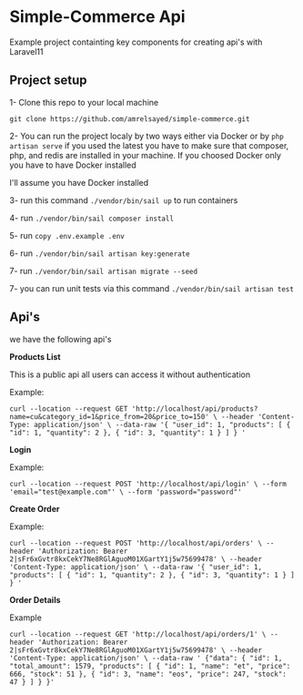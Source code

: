 # Simple-Commerce Api

Example project containting key components for creating api's with Laravel11

## Project setup

1- Clone this repo to your local machine

`git clone https://github.com/amrelsayed/simple-commerce.git`

2- You can run the project localy by two ways either via Docker or by `php artisan serve` if you used the latest you have to make sure that composer, php, and redis are installed in your machine. If you choosed Docker only you have to have Docker installed

I'll assume you have Docker installed

3- run this command `./vendor/bin/sail up` to run containers

4- run `./vendor/bin/sail composer install`

5- run `copy .env.example .env`

6- run `./vendor/bin/sail artisan key:generate`

7- run `./vendor/bin/sail artisan migrate --seed`

7- you can run unit tests via this command `./vendor/bin/sail artisan test`

## Api's

we have the following api's

**Products List**

This is a public api all users can access it without authentication

Example:

`curl --location --request GET 'http://localhost/api/products?name=cu&category_id=1&price_from=20&price_to=150' \
--header 'Content-Type: application/json' \
--data-raw '{
  "user_id": 1,
  "products": [
    { "id": 1, "quantity": 2 },
    { "id": 3, "quantity": 1 }
  ]
}
'`

**Login**

Example:

`curl --location --request POST 'http://localhost/api/login' \
--form 'email="test@example.com"' \
--form 'password="password"'`

**Create Order**

Example:

`curl --location --request POST 'http://localhost/api/orders' \
--header 'Authorization: Bearer 2|sFr6xGvtr8kxCekY7Ne8RGlAguoM01XGartY1j5w75699478' \
--header 'Content-Type: application/json' \
--data-raw '{
  "user_id": 1,
  "products": [
    { "id": 1, "quantity": 2 },
    { "id": 3, "quantity": 1 }
  ]
}
'`

**Order Details**

Example

`curl --location --request GET 'http://localhost/api/orders/1' \
--header 'Authorization: Bearer 2|sFr6xGvtr8kxCekY7Ne8RGlAguoM01XGartY1j5w75699478' \
--header 'Content-Type: application/json' \
--data-raw '
{"data": {
        "id": 1,
        "total_amount": 1579,
        "products": [
            {
                "id": 1,
                "name": "et",
                "price": 666,
                "stock": 51
            },
            {
                "id": 3,
                "name": "eos",
                "price": 247,
                "stock": 47
            }
        ]
    }
}'`
